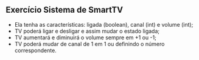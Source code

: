 ## Exercício Sistema de SmartTV
- Ela tenha as características: ligada (boolean), canal (int) e volume (int);
- TV poderá ligar e desligar e assim mudar o estado ligada;
- TV aumentará e diminuirá o volume sempre em +1 ou -1;
- TV poderá mudar de canal de 1 em 1 ou definindo o número correspondente.


